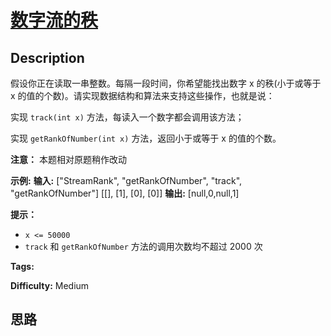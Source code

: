 # [数字流的秩][title]

## Description

假设你正在读取一串整数。每隔一段时间，你希望能找出数字 x 的秩(小于或等于 x 的值的个数)。请实现数据结构和算法来支持这些操作，也就是说：

实现 `track(int x)` 方法，每读入一个数字都会调用该方法；

实现 `getRankOfNumber(int x)` 方法，返回小于或等于 x 的值的个数。

**注意：** 本题相对原题稍作改动

**示例:**
            **输入:**    ["StreamRank", "getRankOfNumber", "track", "getRankOfNumber"]    [[], [1], [0], [0]]    **输出:** [null,0,null,1]    

**提示：**

  * `x <= 50000`
  * `track` 和 `getRankOfNumber` 方法的调用次数均不超过 2000 次


**Tags:** 

**Difficulty:** Medium

## 思路

[title]: https://leetcode-cn.com/problems/rank-from-stream-lcci
